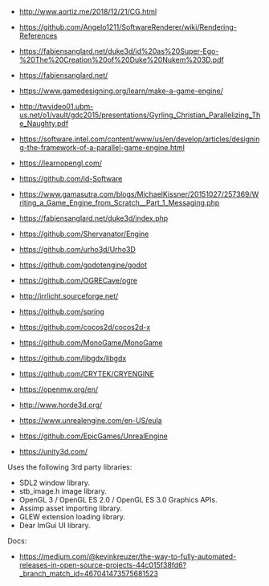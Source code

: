 - http://www.aortiz.me/2018/12/21/CG.html
- https://github.com/Angelo1211/SoftwareRenderer/wiki/Rendering-References
- https://fabiensanglard.net/duke3d/id%20as%20Super-Ego-%20The%20Creation%20of%20Duke%20Nukem%203D.pdf
- https://fabiensanglard.net/
- https://www.gamedesigning.org/learn/make-a-game-engine/
- http://twvideo01.ubm-us.net/o1/vault/gdc2015/presentations/Gyrling_Christian_Parallelizing_The_Naughty.pdf
- https://software.intel.com/content/www/us/en/develop/articles/designing-the-framework-of-a-parallel-game-engine.html
- https://learnopengl.com/
- https://github.com/id-Software
- https://www.gamasutra.com/blogs/MichaelKissner/20151027/257369/Writing_a_Game_Engine_from_Scratch__Part_1_Messaging.php
- https://fabiensanglard.net/duke3d/index.php
- https://github.com/Shervanator/Engine
- https://github.com/urho3d/Urho3D
- https://github.com/godotengine/godot
- https://github.com/OGRECave/ogre
- http://irrlicht.sourceforge.net/
- https://github.com/spring
- https://github.com/cocos2d/cocos2d-x
- https://github.com/MonoGame/MonoGame
- https://github.com/libgdx/libgdx
- https://github.com/CRYTEK/CRYENGINE
- https://openmw.org/en/
- http://www.horde3d.org/

- https://www.unrealengine.com/en-US/eula
- https://github.com/EpicGames/UnrealEngine

- https://unity3d.com/

Uses the following 3rd party libraries:
- SDL2 window library.
- stb_image.h image library.
- OpenGL 3 / OpenGL ES 2.0 / OpenGL ES 3.0 Graphics APIs.
- Assimp asset importing library.
- GLEW extension loading library.
- Dear ImGui UI library.

Docs:
- https://medium.com/@kevinkreuzer/the-way-to-fully-automated-releases-in-open-source-projects-44c015f38fd6?_branch_match_id=467041473575681523